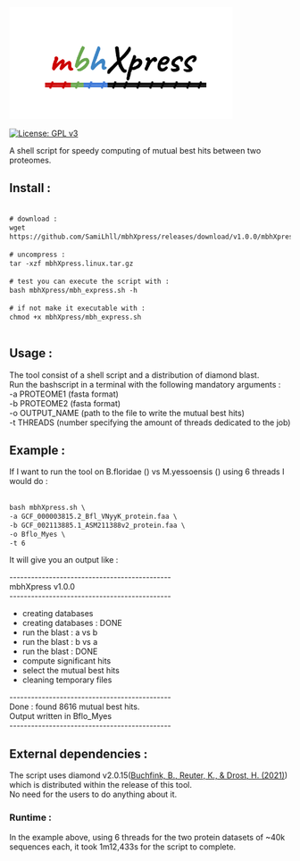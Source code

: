  
<img src="https://github.com/SamiLhll/mbhXpress/blob/d6f560933a94f1caafbb4c70a15d23d74746173f/inst/img/mbhXpress_cover.png" alt="mbhXpress" width="400"/>
 
[![License: GPL v3](https://img.shields.io/badge/License-GPLv3-blue.svg)](https://www.gnu.org/licenses/gpl-3.0)

A shell script for speedy computing of mutual best hits between two proteomes.  

## Install :


```{bash}

# download :
wget https://github.com/SamiLhll/mbhXpress/releases/download/v1.0.0/mbhXpress.linux.tar.gz

# uncompress :
tar -xzf mbhXpress.linux.tar.gz

# test you can execute the script with :
bash mbhXpress/mbh_express.sh -h

# if not make it executable with :
chmod +x mbhXpress/mbh_express.sh


```

## Usage : 

The tool consist of a shell script and a distribution of diamond blast.   
Run the bashscript in a terminal with the following mandatory arguments :   
-a PROTEOME1 (fasta format)   
-b PROTEOME2 (fasta format)   
-o OUTPUT_NAME (path to the file to write the mutual best hits)   
-t THREADS (number specifying the amount of threads dedicated to the job)   

## Example : 

If I want to run the tool on B.floridae () vs M.yessoensis () using 6 threads I would do :

```{bash}

bash mbhXpress.sh \
-a GCF_000003815.2_Bfl_VNyyK_protein.faa \
-b GCF_002113885.1_ASM211388v2_protein.faa \
-o Bflo_Myes \
-t 6

```
It will give you an output like :   

\---------------------------------------------   
mbhXpress v1.0.0   
\---------------------------------------------   

- creating databases   
 - creating databases : DONE   
 - run the blast : a vs b   
 - run the blast : b vs a   
 - run the blast : DONE   
 - compute significant hits   
 - select the mutual best hits   
 - cleaning temporary files   

\---------------------------------------------   
Done : found 8616 mutual best hits.   
Output written in Bflo_Myes  
\---------------------------------------------   

## External dependencies :

The script uses diamond v2.0.15([Buchfink, B., Reuter, K., & Drost, H. (2021)](https://doi.org/10.1038/s41592-021-01101-x)) which is distributed within the release of this tool.   
No need for the users to do anything about it.


### Runtime :

In the example above, using 6 threads for the two protein datasets of ~40k sequences each, it took 1m12,433s for the script to complete.

